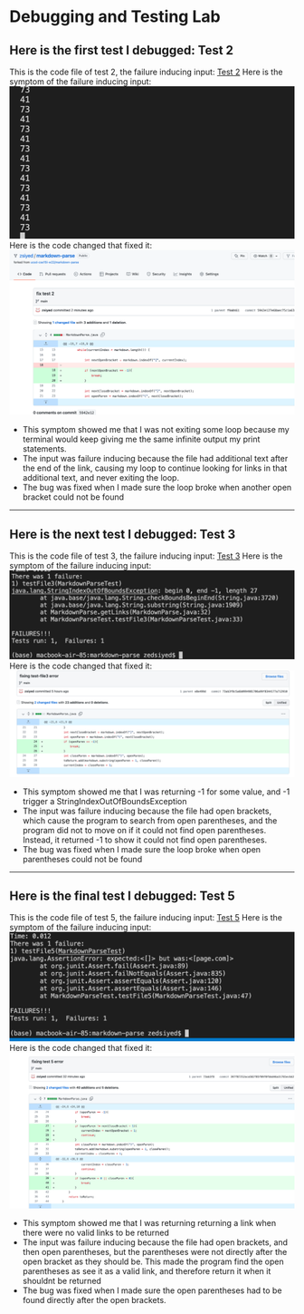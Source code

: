 # Debugging and Testing Lab
## Here is the first test I debugged: Test 2
This is the code file of test 2, the failure inducing input: [Test 2](https://github.com/ucsd-cse15l-w22/markdown-parse/blob/main/test-file2.md)
Here is the symptom of the failure inducing input:
![Image](test2failss.png)
Here is the code changed that fixed it:
![Image](test2ss.png)
- This symptom showed me that I was not exiting some loop because my terminal would keep giving me the same infinite output my print statements.
- The input was failure inducing because the file had additional text after the end of the link, causing my loop to continue looking
for links in that additional text, and never exiting the loop.
- The bug was fixed when I made sure the loop broke when another open bracket could not be found
---
## Here is the next test I debugged: Test 3
This is the code file of test 3, the failure inducing input: [Test 3](https://github.com/ucsd-cse15l-w22/markdown-parse/blob/main/test-file3.md)
Here is the symptom of the failure inducing input:
![Image](test3failss.png)
Here is the code changed that fixed it:
![Image](test3ss.png)
- This symptom showed me that I was returning -1 for some value, and -1 trigger a StringIndexOutOfBoundsException
- The input was failure inducing because the file had open brackets, which cause the program to search from open parentheses, and the
program did not to move on if it could not find open parentheses. Instead, it returned -1 to show it could not find open parentheses.
- The bug was fixed when I made sure the loop broke when open parentheses could not be found
---
## Here is the final test I debugged: Test 5
This is the code file of test 5, the failure inducing input: [Test 5](https://github.com/ucsd-cse15l-w22/markdown-parse/blob/main/test-file5.md)
Here is the symptom of the failure inducing input:
![Image](test5failss.png)
Here is the code changed that fixed it:
![Image](test5ss.png)
- This symptom showed me that I was returning returning a link when there were no valid links to be returned
- The input was failure inducing because the file had open brackets, and then open parentheses, but the parentheses were not directly after the open bracket as they should be. This made the program find the open parentheses as see it as a valid link, and therefore return it when it shouldnt be returned
- The bug was fixed when I made sure the open parentheses had to be found directly after the open brackets.